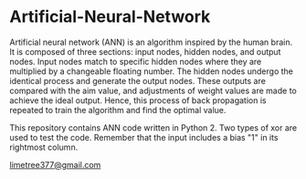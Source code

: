 # Artificial-Neural-Network

Artificial neural network (ANN) is an algorithm inspired by the human brain. It is composed of three sections: input nodes, hidden nodes, and output nodes. Input nodes match to specific hidden nodes where they are multiplied by a changeable floating number. The hidden nodes undergo the identical process and generate the output nodes. These outputs are compared with the aim value, and adjustments of weight values are made to achieve the ideal output. Hence, this process of back propagation is repeated to train the algorithm and find the optimal value.

This repository contains ANN code written in Python 2. Two types of xor are used to test the code. Remember that the input includes a bias "1" in its rightmost column.

limetree377@gmail.com
